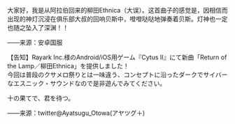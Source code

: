 大家好，我是从阿拉伯回来的柳田Ethnica（大误）。这首曲子的感觉是，因相信而出现的神灯沉浸在俱乐部大叔的回响贝斯中，噔噔哒哒地弹奏着贝斯。灯神也一定也随之坠入了深渊！！   

——来源：安卓国服   


【告知】Rayark Inc.様のAndroid/iOS用ゲーム『Cytus II』にて新曲「Return of the Lamp／柳田Ethnica」を提供しました！  
今回は普段のクサメロ祭りとは一味違う、コンセプトに沿ったダークでサイバーなエスニック・サウンドなので是非遊んでみてください。  

十の果てで、君を待つ。  

——来源：twitter@Ayatsugu_Otowa(アヤツグ＋)

